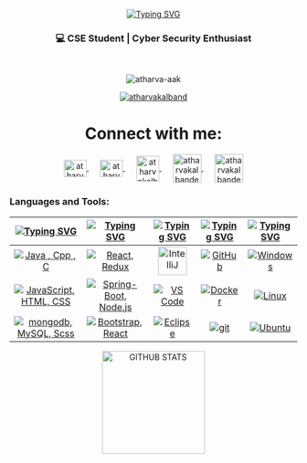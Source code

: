 <p align="center">
<a href="https://git.io/typing-svg"><img src="https://readme-typing-svg.demolab.com?font=Fira+Code&size=25&duration=4000&pause=1000&color=F7F7F7&center=true&vCenter=true&width=435&lines=Hi+I'm+Atharva+Kalbande" alt="Typing SVG" /></a>
</a></p><h3 align="center">💻 CSE Student | Cyber Security Enthusiast</h3>
<br>
<!-- <h2 align="center">                                                                                             
  <img src="https://readme-typing-svg.demolab.com?font=Fira+Code&weight=600&pause=1000&center=true&vCenter=true&lines=Backend+Developer;Competitive+Programmer;Passionate+About+Coding" alt="Typing SVG" />
</h2> -->
<!-- <p align="center"> 
  <img src="https://user-images.githubusercontent.com/69011963/137184767-79a13ec7-1bb3-4341-a6da-3a149c9c159a.gif" width="400" height="300" alt="Your Image">
</p> -->

<p align="center">
  <img src="https://komarev.com/ghpvc/?username=atharva-aak&label=Profile%20views&color=brightgreen&style=flat" alt="atharva-aak" />
</p>

 
<p align="center"> <a href="https://github.com/ryo-ma/github-profile-trophy"><img src="https://github-profile-trophy.vercel.app/?username=atharva-aak" alt="atharvakalband" /></a> </p>

<!-- 
<h4 align="center">- 🔭 I’m currently working on Major Projects </h4>
  
<h4 align="center">- 🌱 I’m currently working on AI projects and expanding my skills in AI </h4>

<h4 align="center">- 📫 How to reach me: atharvakalbande5@gmail.com </h4> -->

<h1 align="center">Connect with me: </h1>
<p align="center">
  <a href="https://www.linkedin.com/in/atharva-kalbande38/" target="blank">
    <img align="center" src="https://raw.githubusercontent.com/rahuldkjain/github-profile-readme-generator/master/src/images/icons/Social/linked-in-alt.svg" alt="atharvakalbande" height="30" width="40" />
  </a>&nbsp;&nbsp;&nbsp;&nbsp;
  <a href="https://www.instagram.com/_atharva.kalbande_/?hl=en" target="blank">
    <img align="center" src="https://raw.githubusercontent.com/rahuldkjain/github-profile-readme-generator/master/src/images/icons/Social/instagram.svg" alt="atharvakalbande" height="30" width="40" />
  </a>&nbsp;&nbsp;&nbsp;&nbsp;
    <a href="https://codolio.com/profile/atharva_kalbande" target="blank">
    <img align="center" src="https://media.licdn.com/dms/image/v2/D560BAQEOgoIfP8g_xw/company-logo_200_200/company-logo_200_200/0/1719847023488?e=2147483647&v=beta&t=dWu9x83FT-6r6dfseLKaLBF4mHSQBZITThD8OM99ciI" alt="atharvakalbande" height="45" width="40" />
  </a>
  &nbsp;&nbsp;&nbsp;&nbsp;
<!--   <a href="https://www.naukri.com/code360/profile/prathamlashkari" target="blank">
    <img align="center" src="https://avatars.githubusercontent.com/u/88321750?v=4" alt="pratham lashkari" height="50" width="50" />
  </a>&nbsp;&nbsp;&nbsp;&nbsp; -->
  <a href="https://leetcode.com/u/atharva_kalbande/" target="blank">
    <img align="center" src="https://raw.githubusercontent.com/rahuldkjain/github-profile-readme-generator/master/src/images/icons/Social/leet-code.svg" alt="atharvakalbande" height="50" width="50" />
  </a>&nbsp;&nbsp;&nbsp;&nbsp;

  <a href="https://www.codechef.com/users/atharvaak" target="blank">
    <img align="center" src="https://images.crunchbase.com/image/upload/c_pad,h_256,w_256,f_auto,q_auto:eco,dpr_1/zruiknbedz8yqafxbazb" alt="atharvakalbande" height="50" width="50" />
  </a>
</p>
<h3 align="left">Languages and Tools:</h3>

| [![Typing SVG](https://readme-typing-svg.herokuapp.com?font=Fira+Code&size=25&pause=1000&color=00FF2B&center=true&vCenter=true&repeat=false&random=false&width=300&lines=Languages)](https://git.io/typing-svg) | [![Typing SVG](https://readme-typing-svg.herokuapp.com?font=Fira+Code&size=25&pause=1000&color=00FF2B&center=true&vCenter=true&repeat=false&random=false&width=200&lines=Frameworks&&lib)](https://git.io/typing-svg) | [![Typing SVG](https://readme-typing-svg.herokuapp.com?font=Fira+Code&size=25&pause=1000&color=00FF2B&center=true&vCenter=true&repeat=false&random=false&width=200&lines=IDEs)](https://git.io/typing-svg) | [![Typing SVG](https://readme-typing-svg.herokuapp.com?font=Fira+Code&size=25&pause=1000&color=00FF2B&center=true&vCenter=true&repeat=false&random=false&width=200&lines=Tools)](https://git.io/typing-svg) | [![Typing SVG](https://readme-typing-svg.herokuapp.com?font=Fira+Code&size=25&pause=1000&color=00FF2B&center=true&vCenter=true&repeat=false&random=false&width=300&lines=Operating+Systems)](https://git.io/typing-svg) | 
| ----- | ---- | ---- | ---- | ---- |
| <div align="center"><a href="https://skillicons.dev"><img src="https://skillicons.dev/icons?i=java,cpp,c" title="Java , Cpp , C"/></a></div> | <div align="center"><a href="https://skillicons.dev"><img src="https://skillicons.dev/icons?i=react,redux" title="React, Redux"/></a></div>| <div align="center"><a href="https://skillicons.dev"><img src="https://static-00.iconduck.com/assets.00/intellij-idea-icon-2048x2048-hsyna1mi.png" height="50" title="IntelliJ"/></a></div> | <div align="center"><a href="https://skillicons.dev"><img src="https://skillicons.dev/icons?i=github" title="GitHub"/></a></div> | <div align="center"><a href="https://skillicons.dev"><img src="https://skillicons.dev/icons?i=windows" title="Windows"/></a></div> |
| <div align="center"><a href="https://skillicons.dev"><img src="https://skillicons.dev/icons?i=js,html,css" title="JavaScript, HTML, CSS"/></a></div> | <div align="center"><a href="https://skillicons.dev"><img src="https://skillicons.dev/icons?i=spring,express" title="Spring-Boot, Node.js"/></a></div> | <div align="center"><a href="https://skillicons.dev"><img src="https://skillicons.dev/icons?i=vscode" title="VS Code"/></a></div> | <div align="center"><a href="https://skillicons.dev"><img src="https://skillicons.dev/icons?i=docker" title="Docker"/></a></div> | <div align="center"><a href="https://skillicons.dev"><img src="https://skillicons.dev/icons?i=linux" title="Linux"/></a></div> |
| <div align="center"><a href="https://skillicons.dev"><img src="https://skillicons.dev/icons?i=mongodb,mysql,ts" title="mongodb, MySQL, Scss"/></a></div> | <div align="center"><a href="https://skillicons.dev"><img src="https://skillicons.dev/icons?i=bootstrap,tailwind" title="Bootstrap, React"/></a></div> | <div align="center"><a href="https://skillicons.dev"><img src="https://skillicons.dev/icons?i=eclipse" title="Eclipse"/></a></div> | <div align="center"><a href="https://skillicons.dev"><img src="https://skillicons.dev/icons?i=git" title="git"/></a></div> | <div align="center"><a href="https://skillicons.dev"><img src="https://skillicons.dev/icons?i=ubuntu" title="Ubuntu"/></a></div> | 
 
<!-- Language Cards --
<p align="center">
  <img src="http://github-profile-summary-cards.vercel.app/api/cards/most-commit-language?username=atharva-aak&theme=2077&v=2" height="180em" />
  <img src="http://github-profile-summary-cards.vercel.app/api/cards/repos-per-language?username=atharva-aak&theme=2077&v=2" height="180em" />
</p>

<!-- Contribution Overview Cards --
<p align="center">
  <img src="http://github-profile-summary-cards.vercel.app/api/cards/stats?username=atharva-aak&theme=2077&v=2" height="180em" />
  <img src="http://github-profile-summary-cards.vercel.app/api/cards/productive-time?username=atharva-aak&theme=2077&v=2" height="180em" />
  <img src="http://github-profile-summary-cards.vercel.app/api/cards/profile-details?username=atharva-aak&theme=2077&v=2" height="180em" />
</p> 

<!-- GitHub Streak Stats -->

<p align="center">
  <img height="180em" src="https://github-readme-streak-stats.herokuapp.com/?user=atharva-aak&theme=dark&hide_border=true&background=0D1117&stroke=0000&count_private=true&include_all_commits=true&timestamp=202504301139" alt="GITHUB STATS" />
</p>
